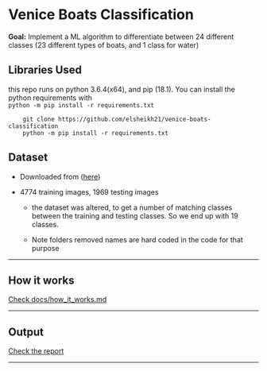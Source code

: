 # Venice Boats Classification

**Goal:** Implement a ML algorithm to differentiate between 24 different classes (23 different types of boats, and 1 class for water)

## Libraries Used

this repo runs on python 3.6.4(x64), and pip (18.1). You can install the python requirements with  
`python -m pip install -r requirements.txt`

```text
    git clone https://github.com/elsheikh21/venice-boats-classification
    python -m pip install -r requirements.txt
```

## Dataset

- Downloaded from ([here](http://www.diag.uniroma1.it/~labrococo/MAR/classification.htm))

- 4774 training images, 1969 testing images

  - the dataset was altered, to get a number of matching classes between the training and testing classes. So we end up with 19 classes. &nbsp;

  - Note folders removed names are hard coded in the code for that purpose

---

## How it works

[Check docs/how_it_works.md](https://github.com/elsheikh21/venice-boats-classification/blob/master/docs/how_it_works.md)

---

## Output

[Check the report](https://github.com/elsheikh21/venice-boats-classification/blob/master/Report.pdf)

---
